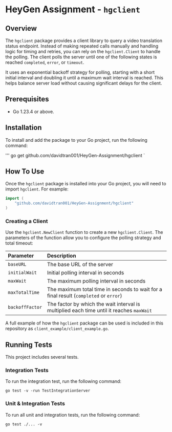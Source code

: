 # HeyGen Assignment - `hgclient`

## Overview

The `hgclient` package provides a client library to query a video translation status endpoint. Instead of making repeated calls manually and handling logic for timing and retries, you can rely on the `hgclient.Client` to handle the polling. The client polls the server until one of the following states is reached `completed`, `error`, or `timeout`.

It uses an exponential backoff strategy for polling, starting with a short initial interval and doubling it until a maximum wait interval is reached. This helps balance server load without causing significant delays for the client.

## Prerequisites
- Go 1.23.4 or above.

## Installation
To install and add the package to your Go project, run the following command:

'''
go get github.com/davidtran001/HeyGen-Assignment/hgclient
`

## How To Use
Once the `hgclient` package is installed into your Go project, you will need to import `hgclient`. For example:

```go
import (
	"github.com/davidtran001/HeyGen-Assignment/hgclient"
)
```

### Creating a Client

Use the `hgclient.NewClient` function to create a new `hgclient.Client`. The parameters of the function allow you to configure the polling strategy and total timeout:

|Parameter 			|Description|
|:--- 				|:---- |
|`baseURL`			| The base URL of the server |
|`initialWait`		| Initial polling interval in seconds |
|`maxWait`			| The maximum polling interval in seconds |
|`maxTotalTime`		| The maximum total time in seconds to wait for a final result (`completed` or `error`)|
|`backoffFactor`	| The factor by which the wait interval is multiplied each time until it reaches `maxWait`|

A full example of how the `hgclient` package can be used is included in this repository as `client_example/client_example.go`.

## Running Tests
This project includes several tests.

### Integration Tests
To run the integration test, run the following command:

`go test -v -run TestIntegrationServer`

### Unit & Integration Tests
To run all unit and integration tests, run the following command:

`go test ./... -v`



